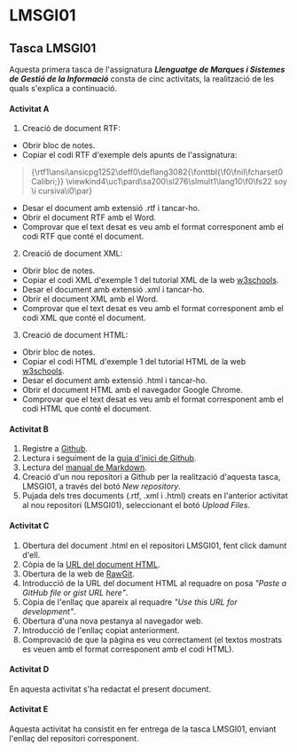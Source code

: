 # LMSGI01
## Tasca LMSGI01

Aquesta primera tasca de l'assignatura **_Llenguatge de Marques i Sistemes de Gestió de la Informació_** consta de cinc activitats, la realització de les quals s'explica a continuació.


#### Activitat A

1. Creació de document RTF:
 * Obrir bloc de notes.
 * Copiar el codi RTF d'exemple dels apunts de l'assignatura:
 >{\rtf1\ansi\ansicpg1252\deff0\deflang3082{\fonttbl{\f0\fnil\fcharset0 Calibri;}}
\viewkind4\uc1\pard\sa200\sl276\slmult1\lang10\f0\fs22 soy \i cursiva\i0\par}
 * Desar el document amb extensió .rtf i tancar-ho.
 * Obrir el document RTF amb el Word.
 * Comprovar que el text desat es veu amb el format corresponent amb el codi RTF que conté el document.

2. Creació de document XML:
 * Obrir bloc de notes.
 * Copiar el codi XML d'exemple 1 del tutorial XML de la web [w3schools](www.w3schools.com/xml/).
 * Desar el document amb extensió .xml i tancar-ho.
 * Obrir el document XML amb el Word.
 * Comprovar que el text desat es veu amb el format corresponent amb el codi XML que conté el document.

3. Creació de document HTML:
 * Obrir bloc de notes.
 * Copiar el codi HTML d'exemple 1 del tutorial HTML de la web [w3schools](www.w3schools.com/html/).
 * Desar el document amb extensió .html i tancar-ho.
 * Obrir el document HTML amb el navegador Google Chrome.
 * Comprovar que el text desat es veu amb el format corresponent amb el codi HTML que conté el document.

#### Activitat B

1. Registre a [Github](https://github.com).
2. Lectura i seguiment de la [guia d'inici de Github](https://guides.github.com/activities/hello-world/).
3. Lectura del [manual de Markdown](www.markdowntutorial.com).
4. Creació d'un nou repositori a Github per la realització d'aquesta tasca, LMSGI01, a través del botó _New repository_.
5. Pujada dels tres documents (.rtf, .xml i .html) creats en l'anterior activitat al nou repositori (LMSGI01), seleccionant el botó _Upload Files_.


#### Activitat C

1. Obertura del document .html en el repositori LMSGI01, fent click damunt d'ell.
2. Còpia de la [URL del document HTML](https://github.com/alishaibz/LMSGI01/blob/master/tasca_html.html).
3. Obertura de la web de [RawGit](https://rawgit.com/).
4. Introducció de la URL del document HTML al requadre on posa _"Paste a GitHub file or gist URL here"_.
5. Còpia de l'enllaç que apareix al requadre _"Use this URL for development"_.
6. Obertura d'una nova pestanya al navegador web.
7. Introducció de l'enllaç copiat anteriorment.
8. Comprovació de que la pàgina es veu correctament (el textos mostrats es veuen amb el format corresponent amb el codi HTML).


#### Activitat D
 En aquesta activitat s'ha redactat el present document.
 
 
#### Activitat E
 Aquesta activitat ha consistit en fer entrega de la tasca LMSGI01, enviant l'enllaç del repositori corresponent.
 
